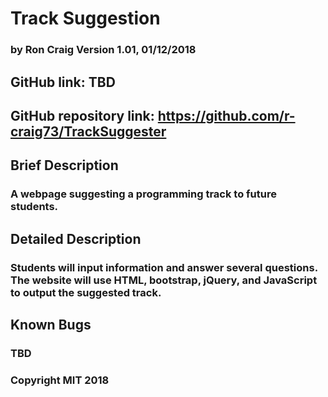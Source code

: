 # Track Suggestion

### by Ron Craig Version 1.01, 01/12/2018

## GitHub link: TBD

## GitHub repository link: https://github.com/r-craig73/TrackSuggester

## Brief Description
### A webpage suggesting a programming track to future students.

## Detailed Description
### Students will input information and answer several questions.  The website will use HTML, bootstrap, jQuery, and JavaScript to output the suggested track.

## Known Bugs
### TBD

### Copyright MIT 2018
